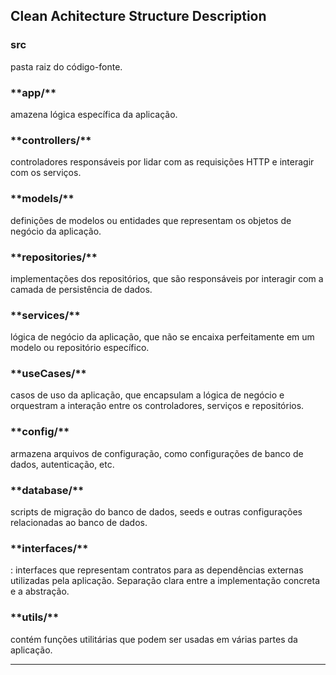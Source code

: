 <h2>Clean Achitecture Structure Description</h2>

<h3>src</h3>
pasta raiz do código-fonte.

<h3>**app/**</h3> amazena lógica específica da aplicação.

<h3>**controllers/**</h3> controladores responsáveis por lidar com as requisições HTTP e interagir com os serviços.

<h3>**models/**</h3> definições de modelos ou entidades que representam os objetos de negócio da aplicação.

<h3>**repositories/**</h3> implementações dos repositórios, que são responsáveis por interagir com a camada de persistência de dados.

<h3>**services/**</h3> lógica de negócio da aplicação, que não se encaixa perfeitamente em um modelo ou repositório específico.

<h3>**useCases/**</h3> casos de uso da aplicação, que encapsulam a lógica de negócio e orquestram a interação entre os controladores, serviços e repositórios.

<h3>**config/**</h3> armazena arquivos de configuração, como configurações de banco de dados, autenticação, etc.

<h3>**database/**</h3> scripts de migração do banco de dados, seeds e outras configurações relacionadas ao banco de dados.

<h3>**interfaces/**</h3>: interfaces que representam contratos para as dependências externas utilizadas pela aplicação. Separação clara entre a implementação concreta e a abstração.

<h3>**utils/**</h3> contém funções utilitárias que podem ser usadas em várias partes da aplicação.

________________________________________
